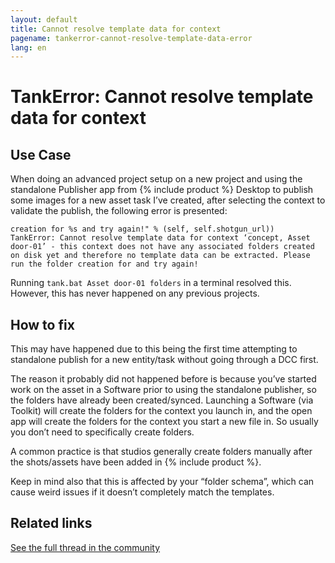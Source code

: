 ```yaml
---
layout: default
title: Cannot resolve template data for context
pagename: tankerror-cannot-resolve-template-data-error
lang: en
---
```


# TankError: Cannot resolve template data for context

## Use Case

When doing an advanced project setup on a new project and using the standalone Publisher app from {% include product %} Desktop to publish some images for a new asset task I’ve created, after selecting the context to validate the publish, the following error is presented:


```
creation for %s and try again!" % (self, self.shotgun_url))
TankError: Cannot resolve template data for context ‘concept, Asset door-01’ - this context does not have any associated folders created on disk yet and therefore no template data can be extracted. Please run the folder creation for and try again!
```

Running `tank.bat Asset door-01 folders` in a terminal resolved this. However, this has never happened on any previous projects.

## How to fix

This may have happened due to this being the first time attempting to standalone publish for a new entity/task without going through a DCC first.

The reason it probably did not happened before is because you’ve started work on the asset in a Software prior to using the standalone publisher, so the folders have already been created/synced. Launching a Software (via Toolkit) will create the folders for the context you launch in, and the open app will create the folders for the context you start a new file in. So usually you don’t need to specifically create folders.

A common practice is that studios generally create folders manually after the shots/assets have been added in {% include product %}. 

Keep in mind also that this is affected by your “folder schema”, which can cause weird issues if it doesn’t completely match the templates.

## Related links

[See the full thread in the community](https://community.shotgridsoftware.com/t/tank-folder-creation/8674/5)